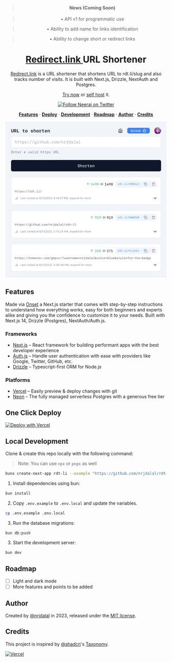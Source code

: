 <blockquote align="center"><h4>News (Coming Soon)</h4></blockquote>
<blockquote align="center"> • API v1 for programmatic use </blockquote>
<blockquote align="center"> • Ability to add name for links identification </blockquote>
<blockquote align="center"> • Ability to change short or redirect links </blockquote>

<a href="https://nextjs.org">
  <h1 align="center">
   <a href="https://rdt.li/m5NksJ" tardet="_blank">
    Redirect.link
   </a>
   URL Shortener
  </h1>
</a>

<p align="center">
  <a href="https://rdt.li/m5NksJ" tardet="_blank">Redirect.link</a> is a URL shortener that shortens URL to rdt.li/slug and also tracks number of visits. It is built with Next.js, Drizzle, NextAuth and Postgres.
</p>

<p align="center"><a href="https://rdt.li/m5NksJ" tardet="_blank">Try now</a> or <a href="#one-click-deploy">self host</a> it.</p>

<p align="center">
  <a href="https://rdt.li/lNB90I">
    <img src="https://img.shields.io/twitter/follow/nrjdalal_com?style=flat&label=nrjdalal_com&logo=twitter&color=0bf&logoColor=fff" alt="Follow Neeraj on Twitter" />
  </a>
</p>

<p align="center">
  <a href="#features"><strong>Features</strong></a> ·
  <a href="#one-click-deploy"><strong>Deploy</strong></a> ·
  <a href="#local-development"><strong>Development</strong></a> ·
  <a href="#roadmap"><strong>Roadmap</strong></a> ·
  <a href="#author"><strong>Author</strong></a> ·
  <a href="#credits"><strong>Credits</strong></a>
</p>

<p align="center" href="https://rdt.li/m5NksJ" target="_black">
  <img src="/public/demo.jpeg" alt="rdt.li dashboard example" width="758" />
</p>

<!-- About: An open source Next.js bare starter with step-by-step instructions if required. Built with Next.js 14, Drizzle (Postgres), NextAuth/Auth.js. -->
<!-- Keywords: drizzle neondb nextauthjs nextjs postgres shadcn tailwindcss typescript vercel -->

## Features

Made via [Onset](https://onset.vercel.app) a Next.js starter that comes with step-by-step instructions to understand how everything works, easy for both beginners and experts alike and giving you the confidence to customize it to your needs. Built with Next.js 14, Drizzle (Postgres), NextAuth/Auth.js.

### Frameworks

- [Next.js](https://nextjs.org/) – React framework for building performant apps with the best developer experience
- [Auth.js](https://authjs.dev/) – Handle user authentication with ease with providers like Google, Twitter, GitHub, etc.
- [Drizzle](https://orm.drizzle.team/) – Typescript-first ORM for Node.js

### Platforms

- [Vercel](https://vercel.com/) – Easily preview & deploy changes with git
- [Neon](https://neon.tech/) – The fully managed serverless Postgres with a generous free tier

## One Click Deploy

[![Deploy with Vercel](https://vercel.com/button)](https://vercel.com/new/clone?repository-url=https%3A%2F%2Fgithub.com%2Fnrjdalal%2Frdt-li&env=POSTGRES_URL,NEXTAUTH_SECRET,GOOGLE_CLIENT_ID,GOOGLE_CLIENT_SECRET,NEXT_PUBLIC_APP_URL&project-name=rdt-li-by-nrjdalal&repository-name=rdt-li-by-nrjdalal)

## Local Development

Clone & create this repo locally with the following command:

> Note: You can use `npx` or `pnpx` as well

```bash
bunx create-next-app rdt-li --example "https://github.com/nrjdalal/rdt-li"
```

1. Install dependencies using bun:

```sh
bun install
```

2. Copy `.env.example` to `.env.local` and update the variables.

```sh
cp .env.example .env.local
```

3. Run the database migrations:

```sh
bun db:push
```

3. Start the development server:

```sh
bun dev
```

## Roadmap

- [ ] Light and dark mode
- [ ] More features and points to be added

## Author

Created by [@nrjdalal](https://twitter.com/nrjdalal_com) in 2023, released under the [MIT license](https://github.com/nrjdalal/onset/blob/main/LICENSE.md).

## Credits

This project is inspired by [@shadcn](https://twitter.com/shadcn)'s [Taxonomy](https://github.com/shadcn-ui/taxonomy).

[![Vercel](https://images.ctfassets.net/e5382hct74si/78Olo8EZRdUlcDUFQvnzG7/fa4cdb6dc04c40fceac194134788a0e2/1618983297-powered-by-vercel.svg)](https://vercel.com)
